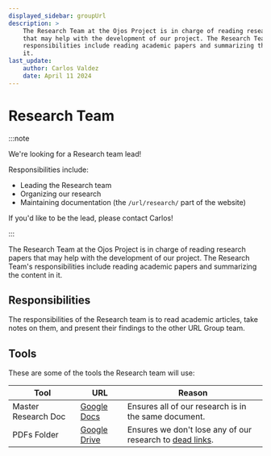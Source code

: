 ```yaml
---
displayed_sidebar: groupUrl
description: >
    The Research Team at the Ojos Project is in charge of reading research papers
    that may help with the development of our project. The Research Team's
    responsibilities include reading academic papers and summarizing the content in
    it.
last_update:
    author: Carlos Valdez
    date: April 11 2024
---
```


Research Team
=============

:::note

We're looking for a Research team lead!

Responsibilities include:

- Leading the Research team
- Organizing our research
- Maintaining documentation (the `/url/research/` part of the website)

If you'd like to be the lead, please contact Carlos!

:::

The Research Team at the Ojos Project is in charge of reading research papers
that may help with the development of our project. The Research Team's
responsibilities include reading academic papers and summarizing the content in
it.

Responsibilities
----------------

The responsibilities of the Research team is to read academic articles, take
notes on them, and present their findings to the other URL Group team.

Tools
-----

These are some of the tools the Research team will use:

|Tool|URL|Reason|
|---|---|---|
|Master Research Doc|[Google Docs](https://docs.google.com/document/d/1NK4KhvDtAmVT-2tfs4LrsvgLWV4tUc-RgwHvG7LeYDs/)|Ensures all of our research is in the same document.|
|PDFs Folder|[Google Drive](https://drive.google.com/drive/folders/1KI2TzU9IiIxW-12PeD3PIpQ0SD_T1nq0)|Ensures we don't lose any of our research to [dead links](https://en.wikipedia.org/wiki/Link_rot).|
